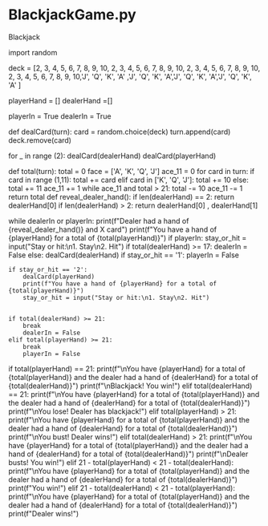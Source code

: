 # BlackjackGame.py
Blackjack 

import random

deck = [2, 3, 4, 5, 6, 7, 8, 9, 10, 2, 3, 4, 5, 6, 7, 8, 9, 10, 2, 3, 4, 5, 6, 7, 8, 9, 10, 2, 3, 4, 5, 6, 7, 8, 9, 10,'J', 'Q', 'K', 'A' ,'J', 'Q', 'K', 'A','J', 'Q', 'K', 'A','J', 'Q', 'K', 'A' ]

playerHand = []
dealerHand =[]

playerIn = True 
dealerIn = True

def dealCard(turn):
    card = random.choice(deck)
    turn.append(card)
    deck.remove(card)

for _ in range (2):
    dealCard(dealerHand)
    dealCard(playerHand)

def total(turn):
    total = 0
    face = ['A', 'K', 'Q', 'J']
    ace_11 = 0
    for card in turn:
        if card in range (1,11):
            total += card
        elif card in ['K', 'Q', 'J']:
            total += 10
        else:
            total += 11
            ace_11 += 1
    while ace_11 and total > 21:
            total -= 10 
            ace_11 -= 1
    return total
def  reveal_dealer_hand():
    if len(dealerHand) == 2:
        return dealerHand[0]
    if len(dealerHand) > 2:
        return dealerHand[0] , dealerHand[1]

while dealerIn or playerIn:
    print(f"Dealer had a hand of {reveal_dealer_hand()} and X card")
    print(f"You have a hand of {playerHand} for a total of {total(playerHand)}")
    if playerIn:
        stay_or_hit = input("Stay or hit:\n1. Stay\n2. Hit")
    if total(dealerHand) >= 17:
        dealerIn = False
    else: 
        dealCard(dealerHand)
    if stay_or_hit == '1':
        playerIn = False
    
    
    if stay_or_hit == '2':
        dealCard(playerHand)
        print(f"You have a hand of {playerHand} for a total of {total(playerHand)}")
        stay_or_hit = input("Stay or hit:\n1. Stay\n2. Hit")
    
    
    if total(dealerHand) >= 21:
        break
        dealerIn = False
    elif total(playerHand) >= 21:
        break
        playerIn = False

    
if total(playerHand) == 21:
            print(f"\nYou have {playerHand} for a total of {total(playerHand)} and the dealer had a hand of {dealerHand} for a total of {total(dealerHand)}")
            print(f"\nBlackjack! You win!")
elif total(dealerHand) == 21:
            print(f"\nYou have {playerHand} for a total of {total(playerHand)} and the dealer had a hand of {dealerHand} for a total of {total(dealerHand)}")
            print(f"\nYou lose! Dealer has blackjack!")
elif total(playerHand) > 21:
            print(f"\nYou have {playerHand} for a total of {total(playerHand)} and the dealer had a hand of {dealerHand} for a total of {total(dealerHand)}")
            print(f"\nYou bust! Dealer wins!")
elif total(dealerHand) > 21:
            print(f"\nYou have {playerHand} for a total of {total(playerHand)} and the dealer had a hand of {dealerHand} for a total of {total(dealerHand)}")
            print(f"\nDealer busts! You win!")
elif 21 - total(playerHand) < 21 - total(dealerHand):
            print(f"\nYou have {playerHand} for a total of {total(playerHand)} and the dealer had a hand of {dealerHand} for a total of {total(dealerHand)}")
            print(f"You win!")
elif 21 - total(dealerHand) < 21 - total(playerHand):
            print(f"\nYou have {playerHand} for a total of {total(playerHand)} and the dealer had a hand of {dealerHand} for a total of {total(dealerHand)}")
            print(f"Dealer wins!")
        
